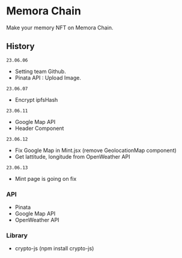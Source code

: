 # Memora Chain

Make your memory NFT on Memora Chain.

## History

`23.06.06`

- Setting team Github.
- Pinata API : Upload Image.

`23.06.07`

- Encrypt ipfsHash

`23.06.11`

- Google Map API
- Header Component

`23.06.12`

- Fix Google Map in Mint.jsx (remove GeolocationMap component)
- Get lattitude, longitude from OpenWeather API

`23.06.13`

- Mint page is going on fix

### API

- Pinata
- Google Map API
- OpenWeather API

### Library

- crypto-js (npm install crypto-js)
